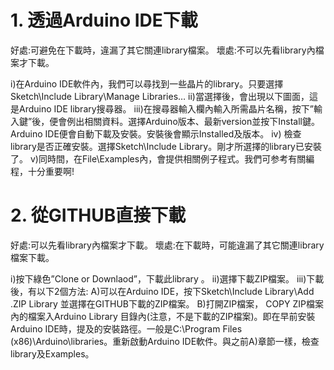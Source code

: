 <h1>1. 透過Arduino IDE下載</h1>
好處:可避免在下載時，違漏了其它關連library檔案。
壞處:不可以先看library內檔案才下載。

i)在Arduino IDE軟件內，我們可以尋找到一些晶片的library。只要選擇Sketch\Include Library\Manage Libraries…
ii)當選擇後，會出現以下圖面，這是Arduino IDE library搜尋器。
iii)在搜尋器輸入欄內輸入所需晶片名稱，按下”輸入鍵”後，便會例出相關資料。選擇Arduino版本、最新version並按下Install鍵。Arduino IDE便會自動下載及安裝。安裝後會顯示Installed及版本。
iv) 檢查library是否正確安裝。選擇Sketch\Include Library。剛才所選擇的library已安裝了。
v)同時間，在File\Examples內，會提供相關例子程式。我們可参考有關編程，十分重要啊!

<h1>2. 從GITHUB直接下載</h1>
好處:可以先看library內檔案才下載。
壞處:在下載時，可能違漏了其它關連library檔案下載。

i)按下綠色”Clone or Downlaod”，下載此library 。
ii)選擇下載ZIP檔案。
iii)下載後，有以下2個方法:
A)可以在Arduino IDE，按下Sketch\Include Library\Add .ZIP Library 並選擇在GITHUB下載的ZIP檔案。
B)打開ZIP檔案， COPY ZIP檔案內的檔案入Arduino Library 目錄內(注意，不是下載的ZIP檔案)。即在早前安裝Arduino IDE時，提及的安裝路徑。一般是C:\Program Files (x86)\Arduino\libraries。重新啟動Arduino IDE軟件。與之前A)章節一樣，檢查library及Examples。
